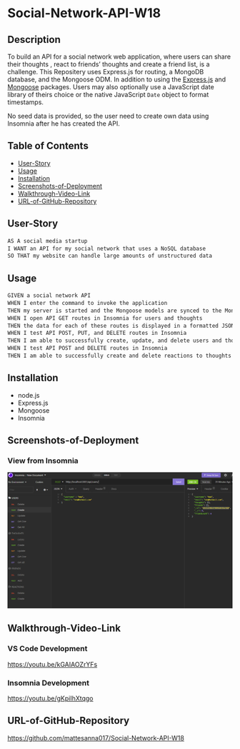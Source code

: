 # Social-Network-API-W18

## Description

To build an API for a social network web application, where users can share their thoughts , react to friends’ thoughts and create a friend list, is a challenge. 
This Repositery uses Express.js for routing, a MongoDB database, and the Mongoose ODM. In addition to using the [Express.js](https://www.npmjs.com/package/express) and [Mongoose](https://www.npmjs.com/package/mongoose) packages. Users may also optionally use a JavaScript date library of theirs choice or the native JavaScript `Date` object to format timestamps.

No seed data is provided, so the user need to create  own data using Insomnia after he has created the API.


## Table of Contents
- [User-Story](#user-story)
- [Usage](#usage)
- [Installation](#Installation)
- [Screenshots-of-Deployment](#screenshots-of-Deployment)
- [Walkthrough-Video-Link](#walkthrough-Video-Link)
- [URL-of-GitHub-Repository](#URL-of-GitHub-Repository)




## User-Story

```md
AS A social media startup
I WANT an API for my social network that uses a NoSQL database
SO THAT my website can handle large amounts of unstructured data
```

## Usage

```md
GIVEN a social network API
WHEN I enter the command to invoke the application
THEN my server is started and the Mongoose models are synced to the MongoDB database
WHEN I open API GET routes in Insomnia for users and thoughts
THEN the data for each of these routes is displayed in a formatted JSON
WHEN I test API POST, PUT, and DELETE routes in Insomnia
THEN I am able to successfully create, update, and delete users and thoughts in my database
WHEN I test API POST and DELETE routes in Insomnia
THEN I am able to successfully create and delete reactions to thoughts and add and remove friends to a user’s friend list
```

## Installation
- node.js
- Express.js
- Mongoose
- Insomnia

## Screenshots-of-Deployment
### View from Insomnia
![alt text](./assets/view-from-insomnia.PNG "insomnia structure")


## Walkthrough-Video-Link
### VS Code Development
https://youtu.be/kGAIAOZrYFs

### Insomnia Development
https://youtu.be/gKpiIhXtqgo


## URL-of-GitHub-Repository
https://github.com/mattesanna017/Social-Network-API-W18